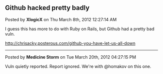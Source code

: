 ## Github hacked pretty badly
Posted by **XlogicX** on Thu March 8th, 2012 12:27:14 AM

I guess this has more to do with Ruby on Rails, but Github had a pretty bad
vuln.

<http://chrisacky.posterous.com/github-you-have-let-us-all-down>

--------------------------------------------------------------------------------

Posted by **Medicine Storm** on Tue March 20th, 2012 04:27:15 PM

Vuln quietly reported. Report ignored. We're with @homakov on this one.
